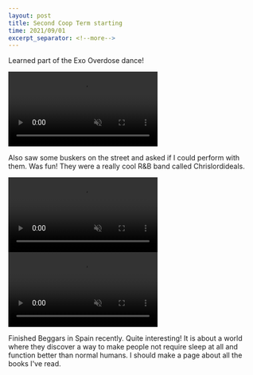 ```yaml
---
layout: post
title: Second Coop Term starting  
time: 2021/09/01
excerpt_separator: <!--more-->
---
```


Learned part of the Exo Overdose dance!

<video controls loop autoplay muted>
<source src="{{site.baseurl}}/assets/Sports/overdose.mp4" type="video/mp4">
</video>

Also saw some buskers on the street and asked if I could perform with them. Was fun! They were a really cool R&B band called Chrislordideals.

<video controls loop autoplay muted>
<source src="{{site.baseurl}}/assets/Music/R&B.mp4" type="video/mp4">
</video>

<video controls loop autoplay muted>
<source src="{{site.baseurl}}/assets/Music/chrislordgeorgia.mp4" type="video/mp4">
</video>

Finished Beggars in Spain recently. Quite interesting! It is about a world where they discover a way to make people not require sleep at all and function better than normal humans. I should make a page about all the books I've read. 

